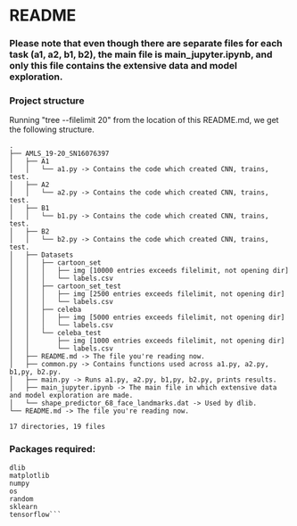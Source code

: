 # README

### Please note that even though there are separate files for each task (a1, a2, b1, b2), the main file is main_jupyter.ipynb, and only this file contains the extensive data and model exploration.

### Project structure
Running "tree --filelimit 20" from the location of this README.md, we get the following structure.

```
.
├── AMLS_19-20_SN16076397
│   ├── A1
│   │   └── a1.py -> Contains the code which created CNN, trains, test.
│   ├── A2
│   │   └── a2.py -> Contains the code which created CNN, trains, test.
│   ├── B1
│   │   └── b1.py -> Contains the code which created CNN, trains, test.
│   ├── B2
│   │   └── b2.py -> Contains the code which created CNN, trains, test.
│   ├── Datasets
│   │   ├── cartoon_set
│   │   │   ├── img [10000 entries exceeds filelimit, not opening dir]
│   │   │   └── labels.csv
│   │   ├── cartoon_set_test
│   │   │   ├── img [2500 entries exceeds filelimit, not opening dir]
│   │   │   └── labels.csv
│   │   ├── celeba
│   │   │   ├── img [5000 entries exceeds filelimit, not opening dir]
│   │   │   └── labels.csv
│   │   └── celeba_test
│   │       ├── img [1000 entries exceeds filelimit, not opening dir]
│   │       └── labels.csv
│   ├── README.md -> The file you're reading now.
│   ├── common.py -> Contains functions used across a1.py, a2.py, b1,py, b2.py.
│   ├── main.py -> Runs a1.py, a2.py, b1,py, b2.py, prints results.
│   ├── main_jupyter.ipynb -> The main file in which extensive data and model exploration are made.
│   └── shape_predictor_68_face_landmarks.dat -> Used by dlib.
└── README.md -> The file you're reading now.

17 directories, 19 files
```

### Packages required:
```cv2
dlib
matplotlib
numpy
os
random
sklearn
tensorflow```